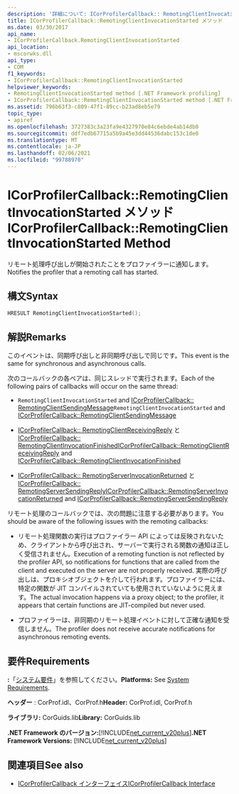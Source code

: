 ```yaml
---
description: '詳細について: ICorProfilerCallback:: RemotingClientInvocationStarted メソッド'
title: ICorProfilerCallback::RemotingClientInvocationStarted メソッド
ms.date: 03/30/2017
api_name:
- ICorProfilerCallback.RemotingClientInvocationStarted
api_location:
- mscorwks.dll
api_type:
- COM
f1_keywords:
- ICorProfilerCallback::RemotingClientInvocationStarted
helpviewer_keywords:
- RemotingClientInvocationStarted method [.NET Framework profiling]
- ICorProfilerCallback::RemotingClientInvocationStarted method [.NET Framework profiling]
ms.assetid: 796b63f3-c809-47f1-89cc-b23ad8eb5e79
topic_type:
- apiref
ms.openlocfilehash: 3727383c3a23fa9e4327970e84c6ebde4ab14db0
ms.sourcegitcommit: ddf7edb67715a5b9a45e3dd44536dabc153c1de0
ms.translationtype: MT
ms.contentlocale: ja-JP
ms.lasthandoff: 02/06/2021
ms.locfileid: "99788970"
---
```

# <a name="icorprofilercallbackremotingclientinvocationstarted-method"></a><span data-ttu-id="79c61-103">ICorProfilerCallback::RemotingClientInvocationStarted メソッド</span><span class="sxs-lookup"><span data-stu-id="79c61-103">ICorProfilerCallback::RemotingClientInvocationStarted Method</span></span>

<span data-ttu-id="79c61-104">リモート処理呼び出しが開始されたことをプロファイラーに通知します。</span><span class="sxs-lookup"><span data-stu-id="79c61-104">Notifies the profiler that a remoting call has started.</span></span>  
  
## <a name="syntax"></a><span data-ttu-id="79c61-105">構文</span><span class="sxs-lookup"><span data-stu-id="79c61-105">Syntax</span></span>  
  
```cpp  
HRESULT RemotingClientInvocationStarted();  
```  
  
## <a name="remarks"></a><span data-ttu-id="79c61-106">解説</span><span class="sxs-lookup"><span data-stu-id="79c61-106">Remarks</span></span>  

 <span data-ttu-id="79c61-107">このイベントは、同期呼び出しと非同期呼び出しで同じです。</span><span class="sxs-lookup"><span data-stu-id="79c61-107">This event is the same for synchronous and asynchronous calls.</span></span>  
  
 <span data-ttu-id="79c61-108">次のコールバックの各ペアは、同じスレッドで実行されます。</span><span class="sxs-lookup"><span data-stu-id="79c61-108">Each of the following pairs of callbacks will occur on the same thread:</span></span>  
  
- <span data-ttu-id="79c61-109">`RemotingClientInvocationStarted` and [ICorProfilerCallback:: RemotingClientSendingMessage](icorprofilercallback-remotingclientsendingmessage-method.md)</span><span class="sxs-lookup"><span data-stu-id="79c61-109">`RemotingClientInvocationStarted` and [ICorProfilerCallback::RemotingClientSendingMessage](icorprofilercallback-remotingclientsendingmessage-method.md)</span></span>  
  
- <span data-ttu-id="79c61-110">[ICorProfilerCallback:: RemotingClientReceivingReply](icorprofilercallback-remotingclientreceivingreply-method.md) と [ICorProfilerCallback:: RemotingClientInvocationFinished](icorprofilercallback-remotingclientinvocationfinished-method.md)</span><span class="sxs-lookup"><span data-stu-id="79c61-110">[ICorProfilerCallback::RemotingClientReceivingReply](icorprofilercallback-remotingclientreceivingreply-method.md) and [ICorProfilerCallback::RemotingClientInvocationFinished](icorprofilercallback-remotingclientinvocationfinished-method.md)</span></span>  
  
- <span data-ttu-id="79c61-111">[ICorProfilerCallback:: RemotingServerInvocationReturned](icorprofilercallback-remotingserverinvocationreturned-method.md) と [ICorProfilerCallback:: RemotingServerSendingReply](icorprofilercallback-remotingserversendingreply-method.md)</span><span class="sxs-lookup"><span data-stu-id="79c61-111">[ICorProfilerCallback::RemotingServerInvocationReturned](icorprofilercallback-remotingserverinvocationreturned-method.md) and [ICorProfilerCallback::RemotingServerSendingReply](icorprofilercallback-remotingserversendingreply-method.md)</span></span>  
  
 <span data-ttu-id="79c61-112">リモート処理のコールバックでは、次の問題に注意する必要があります。</span><span class="sxs-lookup"><span data-stu-id="79c61-112">You should be aware of the following issues with the remoting callbacks:</span></span>  
  
- <span data-ttu-id="79c61-113">リモート処理関数の実行はプロファイラー API によっては反映されないため、クライアントから呼び出され、サーバーで実行される関数の通知は正しく受信されません。</span><span class="sxs-lookup"><span data-stu-id="79c61-113">Execution of a remoting function is not reflected by the profiler API, so notifications for functions that are called from the client and executed on the server are not properly received.</span></span> <span data-ttu-id="79c61-114">実際の呼び出しは、プロキシオブジェクトを介して行われます。プロファイラーには、特定の関数が JIT コンパイルされていても使用されていないように見えます。</span><span class="sxs-lookup"><span data-stu-id="79c61-114">The actual invocation happens via a proxy object; to the profiler, it appears that certain functions are JIT-compiled but never used.</span></span>  
  
- <span data-ttu-id="79c61-115">プロファイラーは、非同期のリモート処理イベントに対して正確な通知を受信しません。</span><span class="sxs-lookup"><span data-stu-id="79c61-115">The profiler does not receive accurate notifications for asynchronous remoting events.</span></span>  
  
## <a name="requirements"></a><span data-ttu-id="79c61-116">要件</span><span class="sxs-lookup"><span data-stu-id="79c61-116">Requirements</span></span>  

 <span data-ttu-id="79c61-117">**:**「[システム要件](../../get-started/system-requirements.md)」を参照してください。</span><span class="sxs-lookup"><span data-stu-id="79c61-117">**Platforms:** See [System Requirements](../../get-started/system-requirements.md).</span></span>  
  
 <span data-ttu-id="79c61-118">**ヘッダー** : CorProf.idl、CorProf.h</span><span class="sxs-lookup"><span data-stu-id="79c61-118">**Header:** CorProf.idl, CorProf.h</span></span>  
  
 <span data-ttu-id="79c61-119">**ライブラリ:** CorGuids.lib</span><span class="sxs-lookup"><span data-stu-id="79c61-119">**Library:** CorGuids.lib</span></span>  
  
 <span data-ttu-id="79c61-120">**.NET Framework のバージョン:**[!INCLUDE[net_current_v20plus](../../../../includes/net-current-v20plus-md.md)]</span><span class="sxs-lookup"><span data-stu-id="79c61-120">**.NET Framework Versions:** [!INCLUDE[net_current_v20plus](../../../../includes/net-current-v20plus-md.md)]</span></span>  
  
## <a name="see-also"></a><span data-ttu-id="79c61-121">関連項目</span><span class="sxs-lookup"><span data-stu-id="79c61-121">See also</span></span>

- [<span data-ttu-id="79c61-122">ICorProfilerCallback インターフェイス</span><span class="sxs-lookup"><span data-stu-id="79c61-122">ICorProfilerCallback Interface</span></span>](icorprofilercallback-interface.md)
